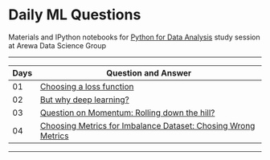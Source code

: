 
# Daily ML Questions 

Materials and IPython notebooks for [Python for Data Analysis](https://wesmckinney.com/book/python-basics.html) study session at Arewa Data Science Group
****


| Days  |  Question and Answer  |
| ------------- | ------------- |
| 01   | [ Choosing a loss function](https://github.com/shmuhammad2004/dailyml/blob/main/daily_0001.md) | 
| 02   |  [But why deep learning?](https://github.com/shmuhammad2004/dailyml/blob/main/daily_0001)  |
| 03   |  [Question on Momentum: Rolling down the hill?](https://github.com/shmuhammad2004/dailyml/blob/main/daily_0003)  |
| 04  |  [Choosing Metrics for Imbalance Dataset: Chosing Wrong Metrics](https://github.com/shmuhammad2004/dailyml/blob/main/daily_0004)  |
****